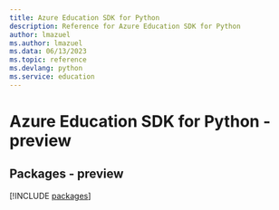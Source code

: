 ```yaml
---
title: Azure Education SDK for Python
description: Reference for Azure Education SDK for Python
author: lmazuel
ms.author: lmazuel
ms.data: 06/13/2023
ms.topic: reference
ms.devlang: python
ms.service: education
---
```

# Azure Education SDK for Python - preview
## Packages - preview
[!INCLUDE [packages](education-index.md)]